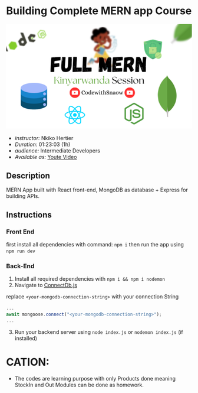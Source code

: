# Building Complete MERN app Course

![Cover Photo](cover.png)

- *instructor:*     Nkiko Hertier
- *Duration:*       01:23:03 (1h)
- *audience:*       Intermediate Developers
- *Available as:*   [Youte Video](https://youtu.be/1qyaLmXr4BI)

## Description

MERN App built with React front-end, MongoDB as database + Express for building APIs.

## Instructions

### Front End

first install all dependencies with command: `npm i` then run the app using `npm run dev`

### Back-End

1. Install all required dependencies with `npm i && npm i nodemon`
2. Navigate to [ConnectDb.js](./database/ConnectDb.js)

replace `<your-mongodb-connection-string>` with your connection String

```js
...
await mongoose.connect("<your-mongodb-connection-string>");
...

```

3. Run your backend server using `node index.js` or `nodemon index.js` (if installed)


# CATION:

- The codes are learning purpose with only Products done meaning StockIn and Out Modules can be done as homework.